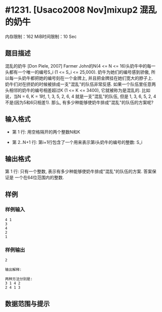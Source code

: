 # #1231. [Usaco2008 Nov]mixup2 混乱的奶牛

内存限制：162 MiB时间限制：10 Sec

## 题目描述

混乱的奶牛 [Don Piele, 2007] Farmer John的N(4 <= N <= 16)头奶牛中的每一头都有一个唯一的编号S_i (1 <= S_i <= 25,000). 奶牛为她们的编号感到骄傲, 所以每一头奶牛都把她的编号刻在一个金牌上, 并且把金牌挂在她们宽大的脖子上. 奶牛们对在挤奶的时候被排成一支"混乱"的队伍非常反感. 如果一个队伍里任意两头相邻的奶牛的编号相差超过K (1 <= K <= 3400), 它就被称为是混乱的. 比如说，当N = 6, K = 1时, 1, 3, 5, 2, 6, 4 就是一支"混乱"的队伍, 但是 1, 3, 6, 5, 2, 4 不是(因为5和6只相差1). 那么, 有多少种能够使奶牛排成"混乱"的队伍的方案呢? 

## 输入格式

* 第 1 行: 用空格隔开的两个整数N和K 

* 第 2..N+1 行: 第i+1行包含了一个用来表示第i头奶牛的编号的整数: S_i 

## 输出格式

第 1 行: 只有一个整数, 表示有多少种能够使奶牛排成"混乱"的队伍的方案. 答案保证是 一个在64位范围内的整数. 

## 样例

### 样例输入

    
    4 1
    3
    4
    2
    1
    
    

### 样例输出

    
    2
    
    输出解释:
    
    两种方法分别是:
    3 1 4 2
    2 4 1 3
    
    

## 数据范围与提示
